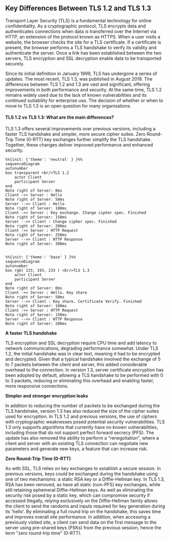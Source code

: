 ## Key Differences Between TLS 1.2 and TLS 1.3

Transport Layer Security (TLS) is a fundamental technology for online confidentiality. As a cryptographic protocol, TLS encrypts data and authenticates connections when data is transferred over the Internet via HTTP, an extension of the protocol known as HTTPS. When a user visits a website, the browser checks the site for a TLS certificate. If a certificate is present, the browser performs a TLS handshake to verify its validity and authenticate the server. Once a link has been established between the two servers, TLS encryption and SSL decryption enable data to be transported securely.

Since its initial definition in January 1999, TLS has undergone a series of updates. The most recent, TLS 1.3, was published in August 2018. The differences between TLS 1.2 and 1.3 are vast and significant, offering improvements in both performance and security. At the same time, TLS 1.2 remains widely used due to the lack of known vulnerabilities and its continued suitability for enterprise use. The decision of whether or when to move to TLS 1.3 is an open question for many organisations.

#### TLS 1.2 vs TLS 1.3: What are the main differences?

TLS 1.3 offers several improvements over previous versions, including a faster TLS handshake and simpler, more secure cipher suites. Zero Round-Trip Time (0-RTT) key exchanges further simplify the TLS handshake. Together, these changes deliver improved performance and enhanced security.

```mermaid
%%{init: {'theme': 'neutral' } }%%
sequenceDiagram
autonumber
box transparent <br/>TLS 1.2
    actor Client
    participant Server
end
Note right of Server: 0ms
Client ->> Server : Hello
Note right of Server: 50ms
Server -->> Client : Hello
Note right of Server: 100ms
Client ->> Server : Key exchange. Change cipher spec. Finished
Note right of Server: 150ms
Server -->> Client : Change cipher spec. Finished
Note right of Server: 200ms
Client ->> Server : HTTP Request
Note right of Server: 250ms
Server -->> Client : HTTP Response
Note right of Server: 300ms


```

```mermaid
%%{init: {'theme': 'base' } }%%
sequenceDiagram
autonumber
box rgb( 133, 193, 233 ) <br/>TLS 1.3
    actor Client
    participant Server
end
Note right of Server: 0ms
Client ->> Server : Hello. Key share
Note right of Server: 50ms
Server -->> Client : Key share. Certificate Verify. Finished
Note right of Server: 100ms
Client ->> Server : HTTP Request
Note right of Server: 150ms
Server -->> Client : HTTP Response
Note right of Server: 200ms

```


**A faster TLS handshake**

TLS encryption and SSL decryption require CPU time and add latency to network communications, degrading performance somewhat. Under TLS 1.2, the initial handshake was in clear text, meaning it had to be encrypted and decrypted. Given that a typical handshake involved the exchange of 5 to 7 packets between the client and server, this added considerable overhead to the connection. In version 1.3, server certificate encryption has been adopted by default, allowing a TLS handshake to be performed with 0 to 3 packets, reducing or eliminating this overhead and enabling faster, more responsive connections.


**Simpler and stronger encryption leaks**

In addition to reducing the number of packets to be exchanged during the TLS handshake, version 1.3 has also reduced the size of the cipher suites used for encryption. In TLS 1.2 and previous versions, the use of ciphers with cryptographic weaknesses posed potential security vulnerabilities. TLS 1.3 only supports algorithms that currently have no known vulnerabilities, including those that do not support perfect forward secrecy (PFS). The update has also removed the ability to perform a "renegotiation", where a client and server with an existing TLS connection can negotiate new parameters and generate new keys, a feature that can increase risk.


**Zero Round-Trip Time (0-RTT)**

As with SSL, TLS relies on key exchanges to establish a secure session. In previous versions, keys could be exchanged during the handshake using one of two mechanisms: a static RSA key or a Diffie-Hellman key. In TLS 1.3, RSA has been removed, as have all static (non-PFS) key exchanges, while still retaining ephemeral Diffie-Hellman keys. As well as eliminating the security risk posed by a static key, which can compromise security if accessed illegally, relying exclusively on the Diffie-Hellman family allows the client to send the randoms and inputs required for key generation during its 'hello'. By eliminating a full round trip on the handshake, this saves time and improves overall site performance. In addition, when accessing a previously visited site, a client can send data on the first message to the server using pre-shared keys (PSKs) from the previous session, hence the term "zero round-trip time" (0-RTT).

